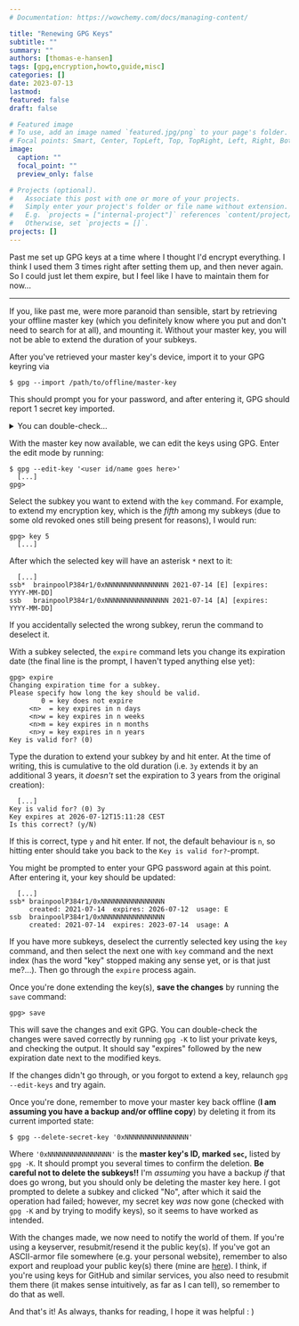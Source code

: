 ```yaml
---
# Documentation: https://wowchemy.com/docs/managing-content/

title: "Renewing GPG Keys"
subtitle: ""
summary: ""
authors: [thomas-e-hansen]
tags: [gpg,encryption,howto,guide,misc]
categories: []
date: 2023-07-13
lastmod:
featured: false
draft: false

# Featured image
# To use, add an image named `featured.jpg/png` to your page's folder.
# Focal points: Smart, Center, TopLeft, Top, TopRight, Left, Right, BottomLeft, Bottom, BottomRight.
image:
  caption: ""
  focal_point: ""
  preview_only: false

# Projects (optional).
#   Associate this post with one or more of your projects.
#   Simply enter your project's folder or file name without extension.
#   E.g. `projects = ["internal-project"]` references `content/project/deep-learning/index.md`.
#   Otherwise, set `projects = []`.
projects: []
---
```


Past me set up GPG keys at a time where I thought I'd encrypt everything. I
think I used them 3 times right after setting them up, and then never again. So
I could just let them expire, but I feel like I have to maintain them for now...

-----

If you, like past me, were more paranoid than sensible, start by retrieving your
offline master key (which you definitely know where you put and don't need to
search for at all), and mounting it. Without your master key, you will not be
able to extend the duration of your subkeys.

After you've retrieved your master key's device, import it to your GPG keyring
via

```
$ gpg --import /path/to/offline/master-key
```

This should prompt you for your password, and after entering it, GPG should
report 1 secret key imported.

<details>

<summary>You can double-check...</summary>

You can double-check by running `gpg -K` (list secret keys) and checking that
your master key does not have a `#` after its listing:

```
$ gpg -K
sec   brainpoolP384r1/0xNNNNNNNNNNNNNNNN 2020-08-08 [C]
  [...]
ssb   brainpoolP384r1/0xNNNNNNNNNNNNNNNN 2021-07-14 [S]
ssb   brainpoolP384r1/0xNNNNNNNNNNNNNNNN 2021-07-14 [E] [expires: YYYY-MM-DD]
ssb   brainpoolP384r1/0xNNNNNNNNNNNNNNNN 2021-07-14 [A] [expires: YYYY-MM-DD]
```

The first entry reading `sec ` shows that the master key is present. If it were
still offline, it would start with `sec# `, like so:

```
$ gpg -K
sec#  brainpoolP384r1/0xNNNNNNNNNNNNNNNN 2020-08-08 [C]
  [...]
ssb   brainpoolP384r1/0xNNNNNNNNNNNNNNNN 2021-07-14 [S]
ssb   brainpoolP384r1/0xNNNNNNNNNNNNNNNN 2021-07-14 [E] [expires: YYYY-MM-DD]
ssb   brainpoolP384r1/0xNNNNNNNNNNNNNNNN 2021-07-14 [A] [expires: YYYY-MM-DD]
```

</details>

With the master key now available, we can edit the keys using GPG. Enter the
edit mode by running:

```
$ gpg --edit-key '<user id/name goes here>'
  [...]
gpg>
```

Select the subkey you want to extend with the `key` command. For example, to
extend my encryption key, which is the _fifth_ among my subkeys (due to some old
revoked ones still being present for reasons), I would run:

```
gpg> key 5
  [...]
```

After which the selected key will have an asterisk `*` next to it: 

```
  [...]
ssb*  brainpoolP384r1/0xNNNNNNNNNNNNNNNN 2021-07-14 [E] [expires: YYYY-MM-DD]
ssb   brainpoolP384r1/0xNNNNNNNNNNNNNNNN 2021-07-14 [A] [expires: YYYY-MM-DD]
```

If you accidentally selected the wrong subkey, rerun the command to deselect it.

With a subkey selected, the `expire` command lets you change its expiration
date (the final line is the prompt, I haven't typed anything else yet):

```
gpg> expire
Changing expiration time for a subkey.
Please specify how long the key should be valid.
        0 = key does not expire
     <n>  = key expires in n days
     <n>w = key expires in n weeks
     <n>m = key expires in n months
     <n>y = key expires in n years
Key is valid for? (0) 
```

Type the duration to extend your subkey by and hit enter. At the time of
writing, this is cumulative to the old duration (i.e. `3y` extends it by an
additional 3 years, it _doesn't_ set the expiration to 3 years from the original
creation):

```
  [...]
Key is valid for? (0) 3y
Key expires at 2026-07-12T15:11:28 CEST
Is this correct? (y/N) 
```

If this is correct, type `y` and hit enter. If not, the default behaviour is
`n`, so hitting enter should take you back to the `Key is valid for?`-prompt.

You might be prompted to enter your GPG password again at this point. After
entering it, your key should be updated:

```
  [...]
ssb* brainpoolP384r1/0xNNNNNNNNNNNNNNNN
     created: 2021-07-14  expires: 2026-07-12  usage: E
ssb  brainpoolP384r1/0xNNNNNNNNNNNNNNNN
     created: 2021-07-14  expires: 2023-07-14  usage: A
```

If you have more subkeys, deselect the currently selected key using the `key`
command, and then select the next one with `key` command and the next index (has
the word "key" stopped making any sense yet, or is that just me?...). Then go
through the `expire` process again.

Once you're done extending the key(s), **save the changes** by running the
`save` command:

```
gpg> save
```

This will save the changes and exit GPG. You can double-check the changes were
saved correctly by running `gpg -K` to list your private keys, and checking the
output. It should say "expires" followed by the new expiration date next to the
modified keys.

If the changes didn't go through, or you forgot to extend a key, relaunch `gpg
--edit-keys` and try again.

Once you're done, remember to move your master key back offline (**I am assuming
you have a backup and/or offline copy**) by deleting it from its current
imported state:

```
$ gpg --delete-secret-key '0xNNNNNNNNNNNNNNNN'
```

Where `'0xNNNNNNNNNNNNNNNN'` is the **master key's ID, marked `sec`,** listed by
`gpg -K`. It should prompt you several times to confirm the deletion. **Be
careful not to delete the subkeys!!** I'm _assuming_ you have a backup _if_ that
does go wrong, but you should only be deleting the master key here. I got
prompted to delete a subkey and clicked "No", after which it said the operation
had failed; however, my secret key _was_ now gone (checked with `gpg -K` and by
trying to modify keys), so it seems to have worked as intended.

With the changes made, we now need to notify the world of them. If you're using
a keyserver, resubmit/resend it the public key(s). If you've got an ASCII-armor
file somewhere (e.g. your personal website), remember to also export and
reupload your public key(s) there (mine are
[here](/uploads/pubkey.asc)).
I think, if you're using keys for GitHub and similar services, you also need to
resubmit them there (it makes sense intuitively, as far as I can tell), so
remember to do that as well.

And that's it! As always, thanks for reading, I hope it was helpful  : )

